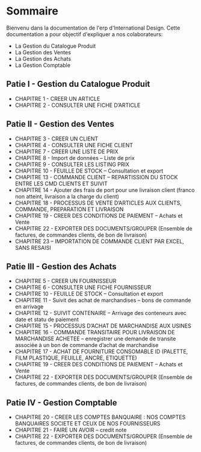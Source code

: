 # Sommaire

Bienvenu dans la documentation de l'erp d'International Design.
Cette documentation a pour objectif d'expliquer a nos colaborateurs:

* La Gestion du Catalogue Produit
* La Gestion des Ventes
* La Gestion des Achats
* La Gestion Comptable

## Patie I - Gestion du Catalogue Produit

* CHAPITRE 1 - CREER UN ARTICLE
* CHAPITRE 2 - CONSULTER UNE FICHE D’ARTICLE

## Patie II - Gestion des Ventes

* CHAPITRE 3 - CREER UN CLIENT
* CHAPITRE 4 - CONSULTER UNE FICHE CLIENT
* CHAPITRE 7 - CREER UNE LISTE DE PRIX 
* CHAPITRE 8 - Import de données – Liste de prix
* CHAPITRE 9 - CONSULTER LES LISTING PRIX
* CHAPITRE 10 - FEUILLE DE STOCK – Consultation et export
* CHAPITRE 13 - COMMANDE CLIENT – REPARTISSION DU STOCK ENTRE LES CMD CLIENTS ET SUIVIT
* CHAPITRE 14 - Ajouter des frais de port pour une livraison client (franco non atteint, livraison a la charge du client)
* CHAPITRE 18 - PROCESSUS DE VENTE D’ARTICLES AUX CLIENTS, COMMANDE, PREPARATION ET LIVRAISON
* CHAPITRE 19 - CREER DES CONDITIONS DE PAIEMENT – Achats et Vente 
* CHAPITRE 22 - EXPORTER DES DOCUMENTS/GROUPER (Ensemble de factures, de commandes clients, de bon de livraison)
* CHAPITRE 23 – IMPORTATION DE COMMANDE CLIENT PAR EXCEL, SANS RESAISI

## Patie III - Gestion des Achats

* CHAPITRE 5 - CREER UN FOURNISSEUR
* CHAPITRE 6 - CONSULTER UNE FICHE FOURNISSEUR
* CHAPITRE 10 - FEUILLE DE STOCK – Consultation et export
* CHAPITRE 11 - Suivit des achat de marchandises – bons de commande en arrivage
* CHAPITRE 12 - SUIVIT CONTENAIRE – Arrivage des conteneurs avec date et statu de paiement
* CHAPITRE 15 - PROCESSUS D’ACHAT DE MARCHANDISE AUX USINES
* CHAPITRE 16 - COMMANDE TRANSITAIRE POUR LIVRAISON DE MARCHANDISE ACHETEE – enregistrer une demande de transite associée à un bon de commande d’achat de marchandise 
* CHAPITRE 17 - ACHAT DE FOURNITURE CONSOMABLE ID (PALETTE, FILM PLASTIQUE, FEUILLE, ANCRE, ETIQUETTE)
* CHAPITRE 19 - CREER DES CONDITIONS DE PAIEMENT – Achats et Vente 
* CHAPITRE 22 - EXPORTER DES DOCUMENTS/GROUPER (Ensemble de factures, de commandes clients, de bon de livraison)

## Patie IV - Gestion Comptable

* CHAPITRE 20 - CREER LES COMPTES BANQUAIRE : NOS COMPTES BANQUAIRES SOCIETE ET CEUX DE NOS FOURNISSEURS
* CHAPITRE 21 - FAIRE UN AVOIR – credit note 
* CHAPITRE 22 - EXPORTER DES DOCUMENTS/GROUPER (Ensemble de factures, de commandes clients, de bon de livraison)

